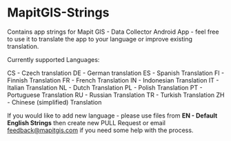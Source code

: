 # MapitGIS-Strings
Contains app strings for Mapit GIS - Data Collector Android App - feel free to use it to translate the app to your language  or improve existing translation.

Currently supported Languages:

CS - Czech translation
DE - German translation
ES - Spanish Translation
FI - Finnish Translation
FR - French Translation
IN - Indonesian Translation
IT - Italian Translation
NL - Dutch Translation
PL - Polish Translation
PT - Portuguese Translation
RU - Russian Translation
TR - Turkish Translation
ZH - Chinese (simplified) Translation

If you would like to add new language - please use files from **EN - Default English Strings** then create new PULL Request or email feedback@mapitgis.com if you need some help with the process.


